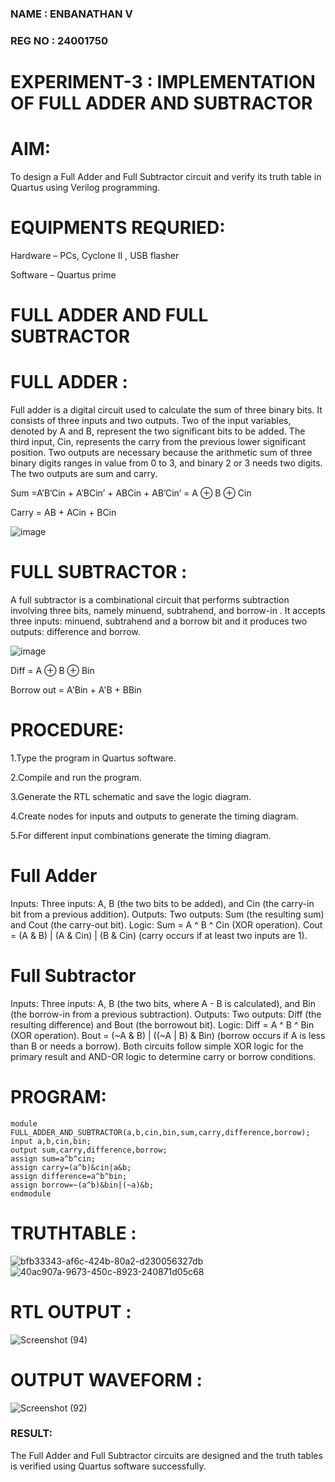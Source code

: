 ### NAME : ENBANATHAN V
### REG NO : 24001750
# EXPERIMENT-3 : IMPLEMENTATION OF FULL ADDER AND SUBTRACTOR


# AIM:

To design a Full Adder and Full Subtractor circuit and verify its truth table in Quartus using Verilog programming.


# EQUIPMENTS REQURIED:

Hardware – PCs, Cyclone II , USB flasher

Software – Quartus prime


# FULL ADDER AND FULL SUBTRACTOR

# FULL ADDER :

Full adder is a digital circuit used to calculate the sum of three binary bits. It consists of three inputs and two outputs. Two of the input variables, denoted by A and B, represent the two significant bits to be added. The third input, Cin, represents the carry from the previous lower significant position. Two outputs are necessary because the arithmetic sum of three binary digits ranges in value from 0 to 3, and binary 2 or 3 needs two digits. The two outputs are sum and carry.

Sum =A’B’Cin + A’BCin’ + ABCin + AB’Cin’ = A ⊕ B ⊕ Cin 

Carry = AB + ACin + BCin

![image](https://github.com/naavaneetha/FULL_ADDER_SUBTRACTOR/assets/154305477/0f30ba51-5ffb-4198-845f-18e054f675e7)


# FULL SUBTRACTOR :

A full subtractor is a combinational circuit that performs subtraction involving three bits, namely minuend, subtrahend, and borrow-in . It accepts three inputs: minuend, subtrahend and a borrow bit and it produces two outputs: difference and borrow.

![image](https://github.com/naavaneetha/FULL_ADDER_SUBTRACTOR/assets/154305477/02b24f51-ab51-4304-9ad6-7b81ffc1ead5)

Diff = A ⊕ B ⊕ Bin 

Borrow out = A'Bin + A'B + BBin

# PROCEDURE:

1.Type the program in Quartus software.

2.Compile and run the program.

3.Generate the RTL schematic and save the logic diagram.

4.Create nodes for inputs and outputs to generate the timing diagram.

5.For different input combinations generate the timing diagram.

# Full Adder
Inputs: Three inputs: A, B (the two bits to be added), and Cin (the carry-in bit from a previous
addition). Outputs: Two outputs: Sum (the resulting sum) and Cout (the carry-out bit). Logic: Sum =
A ^ B ^ Cin (XOR operation). Cout = (A & B) | (A & Cin) | (B & Cin) (carry occurs if at least two
inputs are 1).

# Full Subtractor
Inputs: Three inputs: A, B (the two bits, where A - B is calculated), and Bin (the borrow-in from a
previous subtraction). Outputs: Two outputs: Diff (the resulting difference) and Bout (the borrowout
bit). Logic: Diff = A ^ B ^ Bin (XOR operation). Bout = (~A & B) | ((~A | B) & Bin) (borrow occurs
if A is less than B or needs a borrow). Both circuits follow simple XOR logic for the primary result
and AND-OR logic to determine carry or borrow conditions.

# PROGRAM:
```
module FULL_ADDER_AND_SUBTRACTOR(a,b,cin,bin,sum,carry,difference,borrow);
input a,b,cin,bin;
output sum,carry,difference,borrow;
assign sum=a^b^cin;
assign carry=(a^b)&cin|a&b;
assign difference=a^b^bin;
assign borrow=~(a^b)&bin|(~a)&b;
endmodule
```
# TRUTHTABLE :
![bfb33343-af6c-424b-80a2-d230056327db](https://github.com/user-attachments/assets/d095bfda-27e4-4e9c-ac1c-ed6747739af3)
![40ac907a-9673-450c-8923-240871d05c68](https://github.com/user-attachments/assets/cdb176a8-a1b0-4b05-8672-cfddf3a64ea6)

# RTL OUTPUT :
![Screenshot (94)](https://github.com/user-attachments/assets/74acb045-f3ca-4e1f-a5bb-cf2d027c054d)


# OUTPUT WAVEFORM :
![Screenshot (92)](https://github.com/user-attachments/assets/c088ad92-a88c-4a1f-8ee6-843fd572414b)



### RESULT:

The Full Adder and Full Subtractor circuits are designed and the truth tables is verified using
Quartus software successfully.

